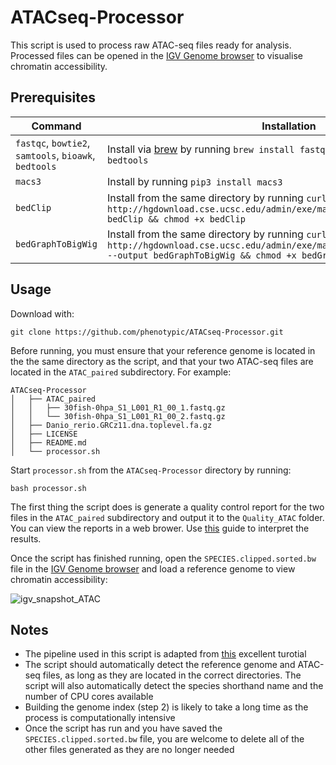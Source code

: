 # ATACseq-Processor

This script is used to process raw ATAC-seq files ready for analysis. Processed files can be opened in the [IGV Genome browser](https://software.broadinstitute.org/software/igv/) to visualise chromatin accessibility.



## Prerequisites

| Command | Installation |
| --- | --- |
| `fastqc`, `bowtie2`, `samtools`, `bioawk`, `bedtools` | Install via [brew](https://brew.sh) by running `brew install fastqc bowtie2 samtools bioawk bedtools` |
| `macs3` | Install by running `pip3 install macs3` |
| `bedClip` | Install from the same directory by running `curl http://hgdownload.cse.ucsc.edu/admin/exe/macOSX.x86_64/bedClip --output bedClip && chmod +x bedClip` |
| `bedGraphToBigWig` | Install from the same directory by running `curl http://hgdownload.cse.ucsc.edu/admin/exe/macOSX.x86_64/bedGraphToBigWig --output bedGraphToBigWig && chmod +x bedGraphToBigWig` |

## Usage

Download with:
```
git clone https://github.com/phenotypic/ATACseq-Processor.git
```

Before running, you must ensure that your reference genome is located in the the same directory as the script, and that your two ATAC-seq files are located in the `ATAC_paired` subdirectory. For example:

```
ATACseq-Processor
│   ├── ATAC_paired
│   │   ├── 30fish-0hpa_S1_L001_R1_00_1.fastq.gz
│   │   └── 30fish-0hpa_S1_L001_R1_00_2.fastq.gz
│   ├── Danio_rerio.GRCz11.dna.toplevel.fa.gz
│   ├── LICENSE
│   ├── README.md
│   └── processor.sh
```

Start `processor.sh` from the `ATACseq-Processor` directory by running:
```
bash processor.sh
```

The first thing the script does is generate a quality control report for the two files in the `ATAC_paired` subdirectory and output it to the `Quality_ATAC` folder. You can view the reports in a web brower. Use [this](https://www.bioinformatics.babraham.ac.uk/projects/fastqc/Help/3%20Analysis%20Modules/) guide to interpret the results.

Once the script has finished running, open the `SPECIES.clipped.sorted.bw` file in the [IGV Genome browser](https://software.broadinstitute.org/software/igv/) and load a reference genome to view chromatin accessibility:

![igv_snapshot_ATAC](https://user-images.githubusercontent.com/33377034/177248346-749c0c7e-9ac9-4dda-b508-0835dcc5959e.png)

## Notes

- The pipeline used in this script is adapted from [this](https://bioinformaticsworkbook.org/dataAnalysis/ATAC-seq/ATAC_tutorial.html) excellent turotial
- The script should automatically detect the reference genome and ATAC-seq files, as long as they are located in the correct directories. The script will also automatically detect the species shorthand name and the number of CPU cores available
- Building the genome index (step 2) is likely to take a long time as the process is computationally intensive
- Once the script has run and you have saved the `SPECIES.clipped.sorted.bw` file, you are welcome to delete all of the other files generated as they are no longer needed
